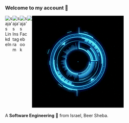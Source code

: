 ### Welcome to my account 👋
<img src="https://github.com/Saja5050/Saja5050/blob/main/my_intro.gif" alt="👋 Hi there! I'm Saja " title="👋 Hi there! I'm Saja"/>
<a href="https://www.linkedin.com/in/saja-abu-krenat-2040a6177/">
  <img align="left" alt="saja's LinkdeIn" width="24px" src="https://cdn.jsdelivr.net/npm/simple-icons@v3/icons/linkedin.svg" />
</a>
<a href="https://www.instagram.com/saja.ib98/">
  <img align="left" alt="saja's Instagram" width="24px" src="https://cdn.jsdelivr.net/npm/simple-icons@v3/icons/instagram.svg" />
</a>
<a href="https://www.facebook.com/">
  <img align="left" alt="saja's Facebook" width="24px" src="https://cdn.jsdelivr.net/npm/simple-icons@v3/icons/facebook.svg" />
</a>
<img src="https://komarev.com/ghpvc/?username=Serfati&color=blueviolet" align="left">

A **Software Engineering** 🚀 from Israel, Beer Sheba.




